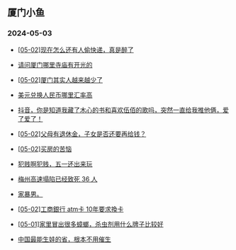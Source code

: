 ## 厦门小鱼 
### 2024-05-03

+ [[05-02]现在怎么还有人偷快递，真是醉了](http://bbs.xmfish.com/read-htm-tid-18184540.html)

+ [请问厦门哪里寺庙有开光的](http://bbs.xmfish.com/read-htm-tid-18184550.html)

+ [[05-02]厦门其实人越来越少了](http://bbs.xmfish.com/read-htm-tid-18184696.html)

+ [美元兑换人民币哪里汇率高](http://bbs.xmfish.com/read-htm-tid-18184548.html)

+ [抖音，你是知道我藏了木心的书和喜欢伍佰的歌吗，突然一直给我推他俩，爱了爱了！](http://bbs.xmfish.com/read-htm-tid-18184542.html)

+ [[05-02]父母有退休金，子女是否还要再给钱？](http://bbs.xmfish.com/read-htm-tid-18184654.html)

+ [[05-02]买房的苦恼](http://bbs.xmfish.com/read-htm-tid-18184714.html)

+ [犯贱啊犯贱，五一还出来玩](http://bbs.xmfish.com/read-htm-tid-18184683.html)

+ [梅州高速塌陷已经致死 36 人](http://bbs.xmfish.com/read-htm-tid-18184606.html)

+ [家暴男。](http://bbs.xmfish.com/read-htm-tid-18184708.html)

+ [[05-02]工商銀行 atm卡 10年要求換卡](http://bbs.xmfish.com/read-htm-tid-18184629.html)

+ [[05-01]家里冒出很多蟑螂，杀虫剂用什么牌子比较好](http://bbs.xmfish.com/read-htm-tid-18184551.html)

+ [中国最能生娃的省，根本不用催生](http://bbs.xmfish.com/read-htm-tid-18184730.html)

